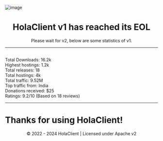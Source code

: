 ![image](https://github.com/HolaClient/HolaClient/assets/102372274/bfee184b-86b6-47ef-a0a7-5e6390040641)
<h1 align="center" dir="auto">HolaClient v1 has reached its EOL</h1>
<p align="center">
Please wait for v2, below are some statistics of v1.
</p>

---

<br>
Total Downloads: 16.2k<br>
Highest hostings: 1.2k<br>
Total releases: 18<br>
Total hostings: 4k<br>
Total traffic: 9.52M<br>
Top traffic from: India<br>
Donations received: $25<br>
Ratings: 9.2/10 (Based on 18 reviews)

---

<h1> Thanks for using HolaClient!</h1>
<p align="center">
© 2022 - 2024 HolaClient | Licensed under Apache v2
</p>
